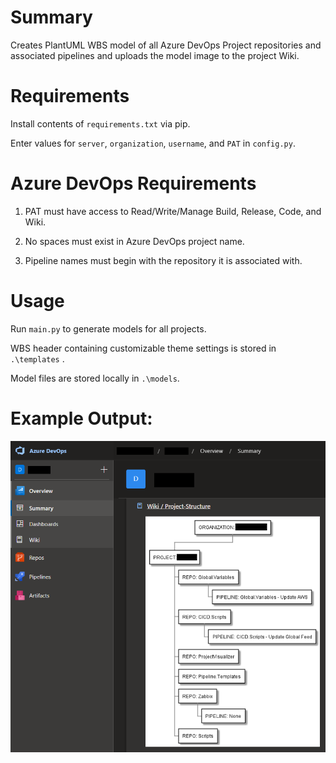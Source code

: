 # Summary
Creates PlantUML WBS model of all Azure DevOps Project repositories and associated pipelines and uploads the model image to the project Wiki.

# Requirements
Install contents of `requirements.txt` via pip.

Enter values for `server`, `organization`, `username`, and `PAT` in `config.py`.

# Azure DevOps Requirements
1. PAT must have access to Read/Write/Manage Build, Release, Code, and Wiki.

2. No spaces must exist in Azure DevOps project name.
 
3. Pipeline names must begin with the repository it is associated with.

# Usage
Run `main.py` to generate models for all projects.

WBS header containing customizable theme settings is stored in `.\templates` .

Model files are stored locally in `.\models`.

# Example Output:
![Image alt text](https://raw.githubusercontent.com/rjackowens/Visualize-Azure-DevOps-Projects/master/Example_Model.png)
